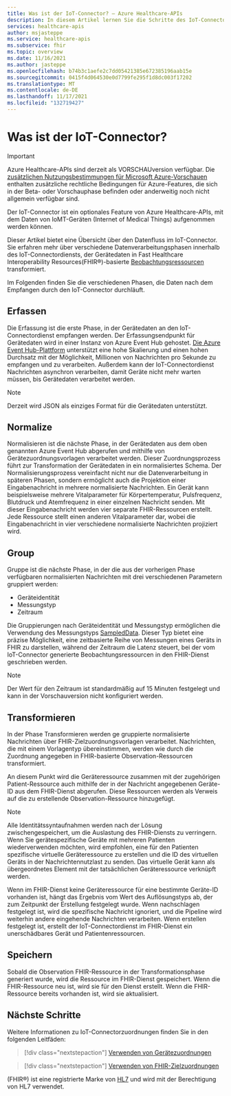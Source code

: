 ```yaml
---
title: Was ist der IoT-Connector? – Azure Healthcare-APIs
description: In diesem Artikel lernen Sie die Schritte des IoT-Connectors vor dem Speichern von IoMT-Daten im FHIR-Dienst.
services: healthcare-apis
author: msjasteppe
ms.service: healthcare-apis
ms.subservice: fhir
ms.topic: overview
ms.date: 11/16/2021
ms.author: jasteppe
ms.openlocfilehash: b74b3c1aefe2c7dd05421385e672385196aab15e
ms.sourcegitcommit: 0415f4d064530e0d7799fe295f1d8dc003f17202
ms.translationtype: MT
ms.contentlocale: de-DE
ms.lasthandoff: 11/17/2021
ms.locfileid: "132719427"
---
```

# <a name="what-is-iot-connector"></a>Was ist der IoT-Connector?

> [!IMPORTANT]
> Azure Healthcare-APIs sind derzeit als VORSCHAUversion verfügbar. Die [zusätzlichen Nutzungsbestimmungen für Microsoft Azure-Vorschauen](https://azure.microsoft.com/support/legal/preview-supplemental-terms/) enthalten zusätzliche rechtliche Bedingungen für Azure-Features, die sich in der Beta- oder Vorschauphase befinden oder anderweitig noch nicht allgemein verfügbar sind.

Der IoT-Connector ist ein optionales Feature von Azure Healthcare-APIs, mit dem Daten von IoMT-Geräten (Internet of Medical Things) aufgenommen werden können.

Dieser Artikel bietet eine Übersicht über den Datenfluss im IoT-Connector. Sie erfahren mehr über verschiedene Datenverarbeitungsphasen innerhalb des IoT-Connectordiensts, der Gerätedaten in Fast Healthcare Interoperability Resources(FHIR&#174;)-basierte [Beobachtungsressourcen](https://www.hl7.org/fhir/observation.html) transformiert.

Im Folgenden finden Sie die verschiedenen Phasen, die Daten nach dem Empfangen durch den IoT-Connector durchläuft.

## <a name="ingest"></a>Erfassen

Die Erfassung ist die erste Phase, in der Gerätedaten an den IoT-Connectordienst empfangen werden. Der Erfassungsendpunkt für Gerätedaten wird in einer Instanz von Azure Event Hub gehostet. [Die Azure Event Hub-Plattform](../../event-hubs/index.yml) unterstützt eine hohe Skalierung und einen hohen Durchsatz mit der Möglichkeit, Millionen von Nachrichten pro Sekunde zu empfangen und zu verarbeiten. Außerdem kann der IoT-Connectordienst Nachrichten asynchron verarbeiten, damit Geräte nicht mehr warten müssen, bis Gerätedaten verarbeitet werden.

> [!NOTE]
> Derzeit wird JSON als einziges Format für die Gerätedaten unterstützt.

## <a name="normalize"></a>Normalize

Normalisieren ist die nächste Phase, in der Gerätedaten aus dem oben genannten Azure Event Hub abgerufen und mithilfe von Gerätezuordnungsvorlagen verarbeitet werden. Dieser Zuordnungsprozess führt zur Transformation der Gerätedaten in ein normalisiertes Schema. Der Normalisierungsprozess vereinfacht nicht nur die Datenverarbeitung in späteren Phasen, sondern ermöglicht auch die Projektion einer Eingabenachricht in mehrere normalisierte Nachrichten. Ein Gerät kann beispielsweise mehrere Vitalparameter für Körpertemperatur, Pulsfrequenz, Blutdruck und Atemfrequenz in einer einzelnen Nachricht senden. Mit dieser Eingabenachricht werden vier separate FHIR-Ressourcen erstellt. Jede Ressource stellt einen anderen Vitalparameter dar, wobei die Eingabenachricht in vier verschiedene normalisierte Nachrichten projiziert wird.

## <a name="group"></a>Group

Gruppe ist die nächste Phase, in der die aus der vorherigen Phase verfügbaren normalisierten Nachrichten mit drei verschiedenen Parametern gruppiert werden: 

* Geräteidentität
* Messungstyp 
* Zeitraum

Die Gruppierungen nach Geräteidentität und Messungstyp ermöglichen die Verwendung des Messungstyps [SampledData](https://www.hl7.org/fhir/datatypes.html#SampledData). Dieser Typ bietet eine präzise Möglichkeit, eine zeitbasierte Reihe von Messungen eines Geräts in FHIR zu darstellen, während der Zeitraum die Latenz steuert, bei der vom IoT-Connector generierte Beobachtungsressourcen in den FHIR-Dienst geschrieben werden.

> [!NOTE]
> Der Wert für den Zeitraum ist standardmäßig auf 15 Minuten festgelegt und kann in der Vorschauversion nicht konfiguriert werden.

## <a name="transform"></a>Transformieren

In der Phase Transformieren werden ge gruppierte normalisierte Nachrichten über FHIR-Zielzuordnungsvorlagen verarbeitet. Nachrichten, die mit einem Vorlagentyp übereinstimmen, werden wie durch die Zuordnung angegeben in FHIR-basierte Observation-Ressourcen transformiert.

An diesem Punkt wird die Geräteressource zusammen mit der zugehörigen Patient-Ressource auch mithilfe der in der Nachricht angegebenen Geräte-ID aus dem FHIR-Dienst abgerufen. Diese Ressourcen werden als Verweis auf die zu erstellende Observation-Ressource hinzugefügt.

> [!NOTE]
>Alle Identitätssyntaufnahmen werden nach der Lösung zwischengespeichert, um die Auslastung des FHIR-Diensts zu verringern. Wenn Sie gerätespezifische Geräte mit mehreren Patienten wiederverwenden möchten, wird empfohlen, eine für den Patienten spezifische virtuelle Geräteressource zu erstellen und die ID des virtuellen Geräts in der Nachrichtennutzlast zu senden. Das virtuelle Gerät kann als übergeordnetes Element mit der tatsächlichen Geräteressource verknüpft werden.

Wenn im FHIR-Dienst keine Geräteressource für eine bestimmte Geräte-ID vorhanden ist, hängt das Ergebnis vom Wert des Auflösungstyps ab, der zum Zeitpunkt der Erstellung festgelegt wurde. Wenn nachschlagen festgelegt ist, wird die spezifische Nachricht ignoriert, und die Pipeline wird weiterhin andere eingehende Nachrichten verarbeiten. Wenn erstellen festgelegt ist, erstellt der IoT-Connectordienst im FHIR-Dienst ein unerschädbares Gerät und Patientenressourcen.

## <a name="persist"></a>Speichern

Sobald die Observation FHIR-Ressource in der Transformationsphase generiert wurde, wird die Ressource im FHIR-Dienst gespeichert. Wenn die FHIR-Ressource neu ist, wird sie für den Dienst erstellt. Wenn die FHIR-Ressource bereits vorhanden ist, wird sie aktualisiert.

## <a name="next-steps"></a>Nächste Schritte

Weitere Informationen zu IoT-Connectorzuordnungen finden Sie in den folgenden Leitfäden:

>[!div class="nextstepaction"]
>[Verwenden von Gerätezuordnungen](how-to-use-device-mappings.md)

>[!div class="nextstepaction"]
>[Verwenden von FHIR-Zielzuordnungen](how-to-use-fhir-mappings.md)

(FHIR&#174;) ist eine registrierte Marke von [HL7](https://hl7.org/fhir/) und wird mit der Berechtigung von HL7 verwendet.
